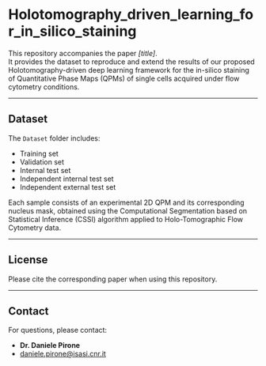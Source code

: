 # Holotomography_driven_learning_for_in_silico_staining

This repository accompanies the paper *[title]*.  
It provides the dataset to reproduce and extend the results of our proposed Holotomography-driven deep learning framework for the in-silico staining of Quantitative Phase Maps (QPMs) of single cells acquired under flow cytometry conditions.

---

## Dataset

The `Dataset` folder includes:  
- Training set  
- Validation set  
- Internal test set  
- Independent internal test set  
- Independent external test set  

Each sample consists of an experimental 2D QPM and its corresponding nucleus mask, obtained using the Computational Segmentation based on Statistical Inference (CSSI) algorithm applied to Holo-Tomographic Flow Cytometry data.

---

## License

Please cite the corresponding paper when using this repository.

---

## Contact

For questions, please contact:

- **Dr. Daniele Pirone**  
- daniele.pirone@isasi.cnr.it

